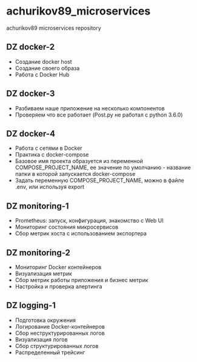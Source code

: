 # achurikov89_microservices
achurikov89 microservices repository

## DZ docker-2
- Создание docker host
- Создание своего образа
- Работа с Docker Hub

## DZ docker-3
- Разбиваем наше приложение на несколько компонентов
- Проверяем что все работает (Post.py не работал с python 3.6.0)

## DZ docker-4
- Работа с сетями в Docker
- Практика с docker-compose
- Базовое имя проекта образуется из переменной COMPOSE_PROJECT_NAME, ее значение по умолчанию - название папки в которой запускается docker-compose
- Задать переменную COMPOSE_PROJECT_NAME, можно в файле .env, или используя export

## DZ monitoring-1
- Prometheus: запуск, конфигурация, знакомство с Web UI
- Мониторинг состояния микросервисов
- Сбор метрик хоста с использованием экспортера

## DZ monitoring-2
- Мониторинг Docker контейнеров
- Визуализация метрик
- Сбор метрик работы приложения и бизнес метрик
- Настройка и проверка алертинга

## DZ logging-1
- Подготовка окружения
- Логирование Docker-контейнеров
- Сбор неструктурированных логов
- Визуализация логов
- Сбор структурированных логов
- Распределенный трейсинг

